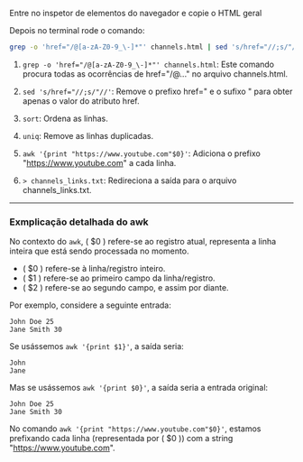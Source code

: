 Entre no inspetor de elementos do navegador e copie o HTML geral

Depois no terminal rode o comando:

```bash
grep -o 'href="/@[a-zA-Z0-9_\-]*"' channels.html | sed 's/href="//;s/"//' | sort | uniq | awk '{print "https://www.youtube.com"$1}' > channels_links.txt
```

1. `grep -o 'href="/@[a-zA-Z0-9_\-]*"' channels.html`: Este comando procura todas as ocorrências de href="/@..." no arquivo channels.html.

2. `sed 's/href="//;s/"//'`: Remove o prefixo href=" e o sufixo " para obter apenas o valor do atributo href.

3. `sort`: Ordena as linhas.

4. `uniq`: Remove as linhas duplicadas.

5. `awk '{print "https://www.youtube.com"$0}'`: Adiciona o prefixo "https://www.youtube.com" a cada linha.

6. `> channels_links.txt`: Redireciona a saída para o arquivo channels_links.txt.

---

### Exmplicação detalhada do awk

No contexto do `awk`, \( \$0 \) refere-se ao registro atual, representa a linha inteira que está sendo processada no momento.

- \( \$0 \) refere-se à linha/registro inteiro.
- \( \$1 \) refere-se ao primeiro campo da linha/registro.
- \( \$2 \) refere-se ao segundo campo, e assim por diante.

Por exemplo, considere a seguinte entrada:

```
John Doe 25
Jane Smith 30
```

Se usássemos `awk '{print $1}'`, a saída seria:

```
John
Jane
```

Mas se usássemos `awk '{print $0}'`, a saída seria a entrada original:

```
John Doe 25
Jane Smith 30
```

No comando `awk '{print "https://www.youtube.com"$0}'`, estamos prefixando cada linha (representada por \( \$0 \)) com a string "https://www.youtube.com".
